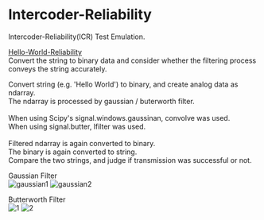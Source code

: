 # Intercoder-Reliability
Intercoder-Reliability(ICR) Test Emulation.<br>

[Hello-World-Reliability](https://github.com/tacticstactics/Intercoder-Reliability/blob/e1bb349a76f2fd55ace4a4aa438a85ad9ca695d4/Hello-World-Reliability.ipynb)<br>
Convert the string to binary data and consider whether the filtering process conveys the string accurately.<br>

Convert string (e.g. 'Hello World') to binary, and create analog data as ndarray.<br>
The ndarray is processed by gaussian / buterworth filter.<br>
<br>
When using Scipy's signal.windows.gaussinan, convolve was used.<br>
When using signal.butter, lfilter was used.<br>
<br>
Filtered ndarray is again converted to binary.<br>
The binary is again converted to string.<br>
Compare the two strings, and judge if transmission was successful or not.<br>

Gaussian Filter<br>
![gaussian1](https://github.com/user-attachments/assets/8c08106e-7de9-4ce9-abd8-51ce141bc4e2)
![gaussian2](https://github.com/user-attachments/assets/1293ac97-c6ae-43ad-abe8-690e8208858e)

Butterworth Filter<br>
![1](https://github.com/user-attachments/assets/8dd5d73d-691c-4684-b533-7da67fa73082)
![2](https://github.com/user-attachments/assets/02ea8659-7b66-4945-8255-e39d0d664f03)
